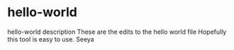 # hello-world
hello-world description
These are the edits to the hello world file
Hopefully this tool is easy to use.
Seeya
